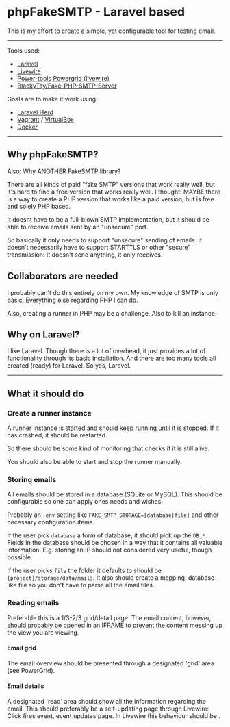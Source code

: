# phpFakeSMTP - Laravel based

This is my effort to create a simple, yet configurable tool for testing email.

---

Tools used:
- [Laravel](https://laravel.com/)
- [Livewire](https://livewire.laravel.com/)
- [Power-tools Powergrid (livewire)](https://livewire-powergrid.com/)
- [BlackyTay/Fake-PHP-SMTP-Server](https://github.com/BlackyTay/Fake-PHP-SMTP-Server)

Goals are to make it work using:
- [Laravel Herd](https://herd.laravel.com/)
- [Vagrant](https://www.vagrantup.com/) / [VirtualBox](https://virtualbox.org/)
- [Docker](https://docker.com/)

---

## Why phpFakeSMTP?

Also: Why ANOTHER FakeSMTP library?

There are all kinds of paid "fake SMTP" versions that work really well, but it's hard to find 
a free version that works really well. I thought: MAYBE there is a way to create a PHP version
that works like a paid version, but is free and solely PHP based.

It doesnt have to be a full-blown SMTP implementation, but it should be able to receive emails
sent by an "unsecure" port. 

So basically it only needs to support "unsecure" sending of emails. It doesn't necessarily have to
support STARTTLS or other "secure" transmission: It doesn't send anything, it only receives.

## Collaborators are needed

I probably can't do this entirely on my own. My knowledge of SMTP is only basic. Everything else 
regarding PHP I can do.

Also, creating a runner in PHP may be a challenge. Also to kill an instance. 

## Why on Laravel?

I like Laravel. Though there is a lot of overhead, it just provides a lot of functionality through
its basic installation. And there are too many tools all created (ready) for Laravel. So yes,
Laravel.

---

## What it should do

### Create a runner instance

A runner instance is started and should keep running until it is stopped. If it has crashed,
it should be restarted.

So there should be some kind of monitoring that checks if it is still alive.

You should also be able to start and stop the runner manually.

### Storing emails

All emails should be stored in a database (SQLite or MySQL). This should be configurable so
one can apply ones needs and wishes.

Probably an `.env` setting like `FAKE_SMTP_STORAGE=[database|file]` and other necessary
configuration items. 

If the user pick `database` a form of database, it should pick up the `DB_*`. Fields in the
database should be chosen in a way that it contains all valuable information. E.g. storing
an IP should not considered very useful, though possible.

If the user picks `file` the folder it defaults to should be `[project]/storage/data/mails`. It
also should create a mapping, database-like file so you don't have to parse all the email files. 

### Reading emails

Preferable this is a 1/3-2/3 grid/detail page. The email content, however, should probably be
opened in an IFRAME to prevent the content messing up the view you are viewing.

#### Email grid

The email overview should be presented through a designated 'grid' area (see PowerGrid).

#### Email details

A designated 'read' area should show all the information regarding the email. This should 
preferably be a self-updating page through Livewire: Click fires event, event updates page. In
Livewire this behaviour should be .

